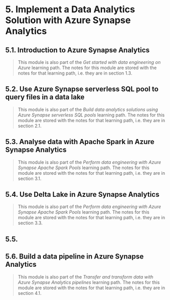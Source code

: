 # 5. Implement a Data Analytics Solution with Azure Synapse Analytics

## 5.1. Introduction to Azure Synapse Analytics

> This module is also part of the *Get started with data engineering on Azure* learning path. The notes for this module are stored with the notes for that learning path, i.e. they are in section 1.3.

## 5.2. Use Azure Synapse serverless SQL pool to query files in a data lake

> This module is also part of the *Build data analytics solutions using Azure Synapse serverless SQL pools* learning path. The notes for this module are stored with the notes for that learning path, i.e. they are in section 2.1.

## 5.3. Analyse data with Apache Spark in Azure Synapse Analytics

> This module is also part of the *Perform data engineering with Azure Synapse Apache Spark Pools* learning path. The notes for this module are stored with the notes for that learning path, i.e. they are in section 3.1.

## 5.4. Use Delta Lake in Azure Synapse Analytics

> This module is also part of the *Perform data engineering with Azure Synapse Apache Spark Pools* learning path. The notes for this module are stored with the notes for that learning path, i.e. they are in section 3.3.

## 5.5. 

## 5.6. Build a data pipeline in Azure Synapse Analytics

> This module is also part of the *Transfer and transform data with Azure Synapse Analytics pipelines* learning path. The notes for this module are stored with the notes for that learning path, i.e. they are in section 4.1.